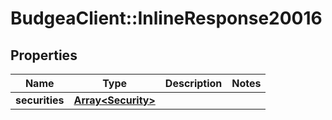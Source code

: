 # BudgeaClient::InlineResponse20016

## Properties
Name | Type | Description | Notes
------------ | ------------- | ------------- | -------------
**securities** | [**Array&lt;Security&gt;**](Security.md) |  | 


